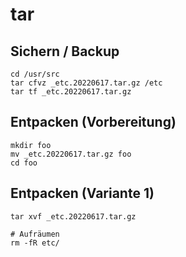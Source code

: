 # tar 

## Sichern / Backup 

```
cd /usr/src
tar cfvz _etc.20220617.tar.gz /etc
tar tf _etc.20220617.tar.gz
```


## Entpacken (Vorbereitung) 

```
mkdir foo
mv _etc.20220617.tar.gz foo
cd foo
```



## Entpacken (Variante 1)


```
tar xvf _etc.20220617.tar.gz

# Aufräumen
rm -fR etc/
```

